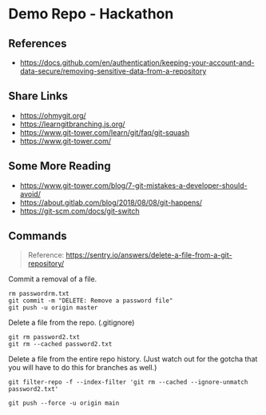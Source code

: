 # Demo Repo - Hackathon

## References

- <https://docs.github.com/en/authentication/keeping-your-account-and-data-secure/removing-sensitive-data-from-a-repository>

## Share Links

- <https://ohmygit.org/>
- <https://learngitbranching.js.org/>
- <https://www.git-tower.com/learn/git/faq/git-squash>
- <https://www.git-tower.com/>

## Some More Reading

- <https://www.git-tower.com/blog/7-git-mistakes-a-developer-should-avoid/>
- <https://about.gitlab.com/blog/2018/08/08/git-happens/>
- <https://git-scm.com/docs/git-switch>

## Commands

>Reference: <https://sentry.io/answers/delete-a-file-from-a-git-repository/>

Commit a removal of a file.

```
rm passwordrm.txt
git commit -m "DELETE: Remove a password file"
git push -u origin master
```

Delete a file from the repo. (.gitignore)

```
git rm password2.txt
git rm --cached password2.txt
```

Delete a file from the entire repo history. (Just watch out for the gotcha that you will have to do this for branches as well.)

```
git filter-repo -f --index-filter 'git rm --cached --ignore-unmatch password2.txt'

git push --force -u origin main
```
